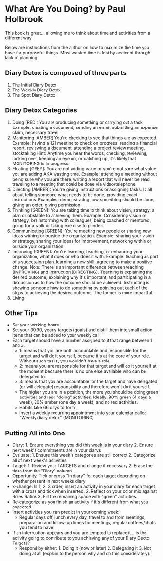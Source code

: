 # What Are You Doing? by Paul Holbrook

This book is great... allowing me to think about time and activities from a different way.

Below are instructions from the author on how to maximize the time you have for purposeful things. 
Most wasted time is lost by accident through lack of planning

## Diary Detox is composed of three parts
1. The Initial Diary Detox
2. The Weekly Diary Detox
3. The Spot Diary Detox

## Diary Detox Categories
1. Doing [RED]: You are producing something or carrying out a task 
   Example: creating a document, sending an email, submitting an expense claim, necessary travel.
2. Monitoring [AMBER]:You're checking to see that things are as expected. 
   Example: having a 121 meeting to check on progress, reading a financial report, reviewing a document, attending a project review meeting, stocktaking
   Hint: Anytime you hear the words, checking, reviewing, looking over, keeping an eye on, or catching up, it's likely that MONITORING is in progress.
3. Floating [GREY]: You are not adding value or you're not sure what value you are adding AKA wasting time.
   Example: attending a meeting without being sure why you are there, writing a report that will never be read, traveling to a meeting that could be done via         video/telephone
4. Directing [AMBER]: You're giving instructions or assigning tasks. Is all about telling someone what needs to be done, providing exact instructions.
   Examples: demonstrating how something should be done, giving an order, giving permission
5. Thinking [GREEN]: You are taking time to think about vision, strategy, a plan or obstable to achieving them.
   Example: Considering vision or strategy, brainstorming with colleagues, being coached or mentored, going for a walk or taking exercise to ponder.
6. Communicating [GREEN]: You're meeting new people or sharing new ideas withing or outside the organization.
   Example: sharing your vision or strategy, sharing your ideas for improvement, networking within or outside your organization
7. Improving [GREEN]: You're learning, teaching, or enhancing your organization, what it does or who does it with.
   Example: teaching as part of a succession plan, learning a new skill, agreeing to make a positive change.
   Note: There is an important difference between teaching (IMPROVING) and instruction (DIRECTING). Teaching is explaining the desired outcome, explaining why 
   it's important, and participating in a discussion as to how the outcome should be achieved. Instructing is showing someone how to do something by pointing out 
   each of the steps to achieving the desired outcome. The former is more impactful.
8. Living

## Other Tips
- Set your working hours
- Set your 30,90, yearly targets (goals) and distill them into small action items that can be added to your weekly cal
- Each target should have a number assigned to it that range between 1 and 3.
  - 1: means that you are both accountable and responsible for the target and will do it yourself, because it's at the core of your role.
       Without such tasks, you wouldn't have a role.
  - 2: means you are responsible for that target and will do it yourself at the moment because there is no one else available who can be delegated to.
  - 3: means that you are accountable for the target and have delegated (or will delegate) responsibility and therefore won't do it yourself.
  - The higher you are in a position, the more you should be doing green activities and less "doing" activities.
    Ideally: 80% green (4 days a week), 20% amber (one day a week), and no red activities.
  - Habits take 66 days to form
  - Insert a weekly recurring appointment into your calendar called "Weekly diary detox" (MONITORING)

## Putting All into One
- Diary: 1. Ensure everything you did this week is in your diary 2. Ensure next week's commitments are in your diarys
- Evaluate: 1. Ensure this week's categories are still correct 2. Categorize all of next week's activities
- Target: 1. Review your TARGETS and change if necessary 2. Erase the ticks from the "Diary" column
- Opportunity: Tick or cross "In diary" for each target depending on whether present in next weeks diary
- x-change: In 1, 2, 3 order, insert an activity in your diary for each target with a cross and tick when inserted. 2. Reflect on your color mix against Roles Ratios 3. Fill the remaining space with "green" activities.
- Re-categorize as you finish an activity if it's different from what you expected.
- Insert activities you can predict in your ocming week:
  - Regular days off, lunch every day, travel to and from meetings, preparation and follow-up times for meetings, regular coffees/chats you tend to have.
- If an interruption appears and you are tempted to replace it... is the activity going to contribute to you achieving any of your Diary Deotc Targets?
  - Respond by either: 1. Doing it (now or later) 2. Delegating it 3. Not doing at all (explain to the person why and do this considerately). 
